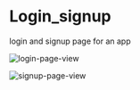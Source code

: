 # Login_signup
login and signup page for an app

![login-page-view](https://github.com/user-attachments/assets/0fe5dea3-2df3-43a9-8b6a-7baf408cef9c)

![signup-page-view](https://github.com/user-attachments/assets/01a32c35-ca66-4384-bb96-bb319afd3a62)
